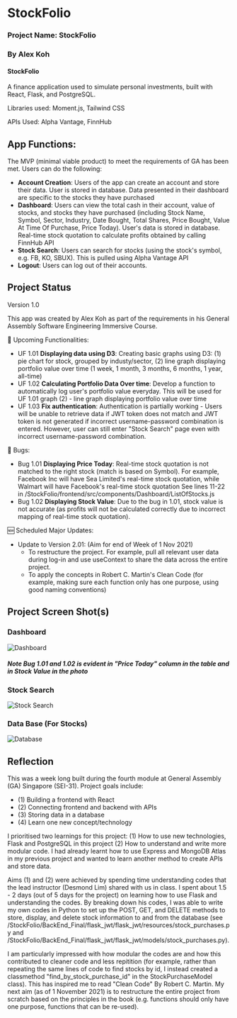 
# StockFolio

### Project Name: StockFolio

### By Alex Koh


#### StockFolio 

A finance application used to simulate personal investments, built with React, Flask, and PostgreSQL. 

Libraries used: Moment.js, Tailwind CSS

APIs Used: Alpha Vantage, FinnHub

## App Functions:

The MVP (minimal viable product) to meet the requirements of GA has been met. Users can do the following:

 - **Account Creation**: Users of the app can create an account and store their data. User is stored in database. Data presented in their dashboard are specific to the stocks they have purchased
 - **Dashboard**: Users can view the total cash in their account, value of stocks, and stocks they have purchased (including Stock Name, Symbol, Sector, Industry, Date Bought, Total Shares, Price Bought, Value At Time Of Purchase, Price Today). User's data is stored in database. Real-time stock quotation to calculate profits obtained by calling FinnHub API
 - **Stock Search**: Users can search for stocks (using the stock's symbol, e.g. FB, KO, SBUX). This is pulled using Alpha Vantage API
 - **Logout**: Users can log out of their accounts. 

## Project Status
Version 1.0 

This app was created by Alex Koh as part of the requirements in his General Assembly Software Engineering Immersive Course. 

🔨 Upcoming Functionalities:
- UF 1.01 **Displaying data using D3**: Creating basic graphs using D3: (1) pie chart for stock, grouped by industy/sector, (2) line graph displaying portfolio value over time (1 week, 1 month, 3 months, 6 months, 1 year, all-time) 
- UF 1.02 **Calculating Portfolio Data Over time**: Develop a function to automatically log user's portfolio value everyday. This will be used for UF 1.01 graph (2) - line graph displaying portfolio value over time
- UF 1.03 **Fix authentication**: Authentication is partially working - Users will be unable to retrieve data if JWT token does not match and JWT token is not generated if incorrect username-password combination is entered. However, user can still enter "Stock Search" page even with incorrect username-password combination. 

🐞 Bugs:
- Bug 1.01 **Displaying Price Today**: Real-time stock quotation is not matched to the right stock (match is based on Symbol). For example, Facebook Inc will have Sea Limited's real-time stock quotation, while Walmart will have Facebook's real-time stock quotation See lines 11-22 in /StockFolio/frontend/src/components/Dashboard/ListOfStocks.js
- Bug 1.02 **Displaying Stock Value**: Due to the bug in 1.01, stock value is not accurate (as profits will not be calculated correctly due to incorrect mapping of real-time stock quotation).

🆕 Scheduled Major Updates: 
- Update to Version 2.01: (Aim for end of Week of 1 Nov 2021)  
  -  To restructure the project. For example, pull all relevant user data during log-in and use useContext to share the data across the entire project. 
  -  To apply the concepts in Robert C. Martin's Clean Code (for example, making sure each function only has one purpose, using good naming conventions)

## Project Screen Shot(s)

### Dashboard
![Dashboard](https://imgur.com/toSRDMO.jpg)
##### Note Bug 1.01 and 1.02 is evident in "Price Today" column in the table and in Stock Value in the photo

### Stock Search
![Stock Search](https://imgur.com/3tkZVyT.jpg)

### Data Base (For Stocks)
![Database](https://imgur.com/ZDWxyq8.jpg)



## Reflection


This was a week long built during the fourth module at General Assembly (GA) Singapore (SEI-31). Project goals include:
 - (1) Building a frontend with React
 - (2) Connecting frontend and backend with APIs
 - (3) Storing data in a database 
 - (4) Learn one new concept/technology 

I prioritised two learnings for this project: (1) How to use new technologies, Flask and PostgreSQL in this project (2) How to understand and write more modular code. I had already learnt how to use Express and MongoDB Atlas in my previous project and wanted to learn another method to create APIs and store data.

Aims (1) and (2) were achieved by spending time understanding codes that the lead instructor (Desmond Lim) shared with us in class. I spent about 1.5 - 2 days (out of 5 days for the project) on learning how to use Flask and understanding the codes. By breaking down his codes, I was able to write my own codes in Python to set up the POST, GET, and DELETE methods to store, display, and delete stock information to and from the database 
(see /StockFolio/BackEnd_Final/flask_jwt/flask_jwt/resources/stock_purchases.py and /StockFolio/BackEnd_Final/flask_jwt/flask_jwt/models/stock_purchases.py). 

I am particularly impressed with how modular the codes are and how this contributed to cleaner code and less repitition (for example, rather than repeating the same lines of code to find stocks by id, I instead created a classmethod "find_by_stock_purchase_id" in the StockPurchaseModel class). This has inspired me to read "Clean Code" By Robert C. Martin. My next aim (as of 1 November 2021) is to restructure the entire project from scratch based on the principles in the book (e.g. functions should only have one purpose, functions that can be re-used).
